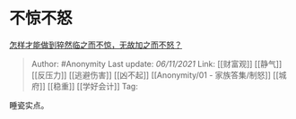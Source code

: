 # 不惊不怒
[怎样才能做到猝然临之而不惊，无故加之而不怒？](https://www.zhihu.com/question/277118659/answer/2208590723)

> Author: #Anonymity
> Last update: *06/11/2021*
> Link: [[财富观]] [[静气]] [[反压力]] [[逃避伤害]] [[凶不起]] [[Anonymity/01 - 家族答集/制怒]] [[城府]] [[稳重]] [[学好会计]]
> Tag:

睡瓷实点。
